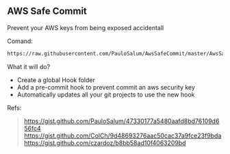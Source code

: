 ## AWS Safe Commit

Prevent your AWS keys from being exposed accidentall

Comand:

```sh
https://raw.githubusercontent.com/PauloSalum/AwsSafeCommit/master/AwsSafe.sh
```

What it will do?

- Create a global Hook folder
- Add a pre-commit hook to prevent commit an aws security key
- Automatically updates all your git projects to use the new hook

Refs:

> https://gist.github.com/PauloSalum/47330177a5480aafd8bd76109d656fc4
> https://gist.github.com/ColCh/9d48693276aac50cac37a9fce23f9bda
> https://gist.github.com/czardoz/b8bb58ad10f4063209bd
